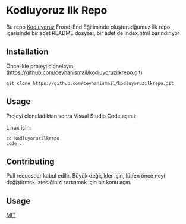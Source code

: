 # Kodluyoruz Ilk Repo
Bu repo [Kodluyoruz](kodluyoruz.org) Frond-End Eğitiminde oluşturudğumuz ilk repo. İçerisinde bir adet README dosyası, bir adet de index.html barındırıyor

## Installation
Öncelikle projeyi clonelayın. (https://github.com/ceyhanismail/kodluyoruzilkrepo.git)
```
git clone https://github.com/ceyhanismail/kodluyoruzilkrepo.git
```
## Usage 
Projeyi cloneladıktan sonra Visual Studio Code açınız.

Linux için:

```
cd kodluyoruzilkrepo
code . 
```

## Contributing 
Pull requestler kabul edilir. Büyük değişikler için, lütfen önce neyi değiştirmek istediğinizi tartışmak için bir konu açın.

## Usage 
[MIT](https://choosealicense.com)
